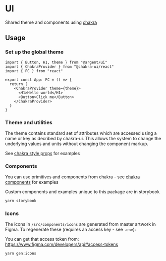 # UI

Shared theme and components using [chakra](https://chakra-ui.com/)

## Usage

### Set up the global theme

```tsx
import { Button, H1, theme } from "@argent/ui"
import { ChakraProvider } from "@chakra-ui/react"
import { FC } from "react"

export const App: FC = () => {
  return (
    <ChakraProvider theme={theme}>
      <H1>Hello world</H1>
      <Button>Click me</Button>
    </ChakraProvider>
  )
}
```

### Theme and utilities

The theme contains standard set of attributes which are accessed using a name or key as decribed by chakra-ui. This allows the system to change the underlying values and units without changing the component markup.

See [chakra style props](https://chakra-ui.com/docs/styled-system/style-props) for examples

### Components

You can use primitives and components from chakra - see [chakra components](https://chakra-ui.com/docs/components) for examples

Custom components and examples unique to this package are in storybook

```bash
yarn storybook
```

### Icons

The icons in `/src/components/icons` are generated from master artwork in Figma. To regenerate these (requires an access key - see `.env`):

You can get that access token from: https://www.figma.com/developers/api#access-tokens

```bash
yarn gen:icons
```

